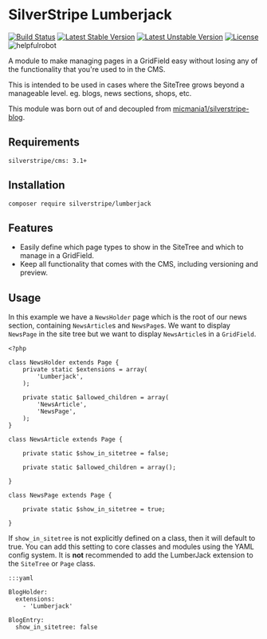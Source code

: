 # SilverStripe Lumberjack

[![Build Status](https://travis-ci.org/silverstripe/silverstripe-lumberjack.svg?branch=1.1)](https://travis-ci.org/silverstripe/silverstripe-lumberjack) [![Latest Stable Version](https://poser.pugx.org/silverstripe/lumberjack/v/stable)](https://packagist.org/packages/silverstripe/lumberjack) [![Latest Unstable Version](https://poser.pugx.org/silverstripe/lumberjack/v/unstable)](https://packagist.org/packages/silverstripe/lumberjack) [![License](https://poser.pugx.org/silverstripe/lumberjack/license)](https://packagist.org/packages/silverstripe/lumberjack)
![helpfulrobot](https://helpfulrobot.io/silverstripe/lumberjack/badge)

A module to make managing pages in a GridField easy without losing any of the functionality that you're used to in the CMS.

This is intended to be used in cases where the SiteTree grows beyond a manageable level. eg. blogs, news sections, shops, etc.

This module was born out of and decoupled from [micmania1/silverstripe-blog](https://github.com/micmania1/silverstripe-blogger).

## Requirements

	silverstripe/cms: 3.1+


## Installation

	composer require silverstripe/lumberjack

## Features

* Easily define which page types to show in the SiteTree and which to manage in a GridField.
* Keep all functionality that comes with the CMS, including versioning and preview.

## Usage

In this example we have a `NewsHolder` page which is the root of our news section, containing `NewsArticle`s and 
`NewsPage`s. We want to display `NewsPage` in the site tree but we want to display `NewsArticle`s in a `GridField`.

	<?php
	
	class NewsHolder extends Page {
		private static $extensions = array(
			'Lumberjack',
		);
		
		private static $allowed_children = array(
			'NewsArticle',
			'NewsPage',
		);
	}
	
	class NewsArticle extends Page {
		
		private static $show_in_sitetree = false;
		
		private static $allowed_children = array();
		
	}
	
	class NewsPage extends Page {
		
		private static $show_in_sitetree = true;
	
	}
	
If `show_in_sitetree` is not explicitly defined on a class, then it will default to true. You can add this setting to
core classes and modules using the YAML config system. It is **not** recommended to add the LumberJack extension to 
the `SiteTree` or `Page` class.


	:::yaml
	
	BlogHolder:
	  extensions:
	    - 'Lumberjack'
	
	BlogEntry:
	  show_in_sitetree: false
	



